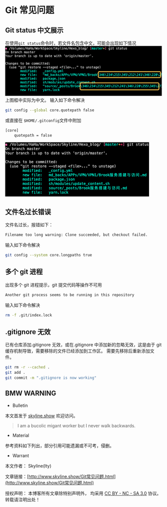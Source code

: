 # Git 常见问题

## Git status 中文展示

在使用`git status`命令时，若文件名包含中文，可能会出现如下情况
![Git常见问题20220506142709](https://raw.githubusercontent.com/skylinety/blog-pics/master/imgs/Git%E5%B8%B8%E8%A7%81%E9%97%AE%E9%A2%9820220506142709.png)
上图框中实际为中文。
输入如下命令解决

```sh
git config --global core.quotepath false
```

或直接在 `$HOME/.gitconfig`文件中附加

```sh
[core]
    quotepath = false
```

![Git常见问题20220506142815](https://raw.githubusercontent.com/skylinety/blog-pics/master/imgs/Git%E5%B8%B8%E8%A7%81%E9%97%AE%E9%A2%9820220506142815.png)

## 文件名过长错误

文件名过长，报错如下：

```sh
Filename too long warning: Clone succeeded, but checkout failed.
```

输入如下命令解决

```sh
git config --system core.longpaths true
```

## 多个 git 进程

出现多个 git 进程提示，git 提交代码等操作不可用

```sh
Another git process seems to be running in this repository
```

输入如下命令解决

```sh
rm -f .git/index.lock
```

## .gitignore 无效

已有仓库添加.gitignore 无效，或在.gitignore 中添加新的忽略无效，这是由于 git 缓存机制导致，需要移除的文件已经添加到工作区。
需要先移除后重新添加文件。

```sh
git rm -r --cached .
git add .
git commit -m ".gitignore is now working"

```

## BMW WARNING

- Bulletin

本文首发于 [skyline.show](http://www.skyline.show) 欢迎访问。

> I am a bucolic migant worker but I never walk backwards.

- Material

参考资料如下列出，部分引用可能遗漏或不可考，侵删。

>  

- Warrant

本文作者： Skyline(lty)

文章链接：[http://www.skyline.show/Git常见问题.html](http://www.skyline.show/Git常见问题.html)

授权声明： 本博客所有文章除特别声明外， 均采用 [CC BY - NC - SA 3.0](https://creativecommons.org/licenses/by-nc-sa/3.0/deed.zh) 协议。 转载请注明出处！
